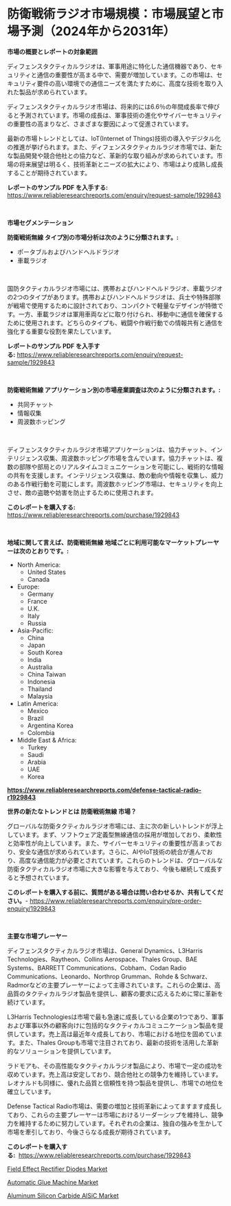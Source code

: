 <p><h1>防衛戦術ラジオ市場規模：市場展望と市場予測（2024年から2031年）</h1></p><p><strong>市場の概要とレポートの対象範囲</strong></p>
<p><p>ディフェンスタクティカルラジオは、軍事用途に特化した通信機器であり、セキュリティと通信の重要性が高まる中で、需要が増加しています。この市場は、セキュリティ要件の高い環境での通信ニーズを満たすために、高度な技術を取り入れた製品が求められています。</p><p>ディフェンスタクティカルラジオ市場は、将来的には6.6％の年間成長率で伸びると予測されています。市場の成長は、軍事技術の進化やサイバーセキュリティの重要性の高まりなど、さまざまな要因によって促進されています。</p><p>最新の市場トレンドとしては、IoT(Internet of Things)技術の導入やデジタル化の推進が挙げられます。また、ディフェンスタクティカルラジオ市場では、新たな製品開発や競合他社との協力など、革新的な取り組みが求められています。市場の将来展望は明るく、技術革新とニーズの拡大により、市場はより成熟し成長することが期待されています。</p></p>
<p><strong>レポートのサンプル PDF を入手する:</strong> <a href="https://www.reliableresearchreports.com/enquiry/request-sample/1929843">https://www.reliableresearchreports.com/enquiry/request-sample/1929843</a></p>
<p>&nbsp;</p>
<p><strong>市場セグメンテーション</strong></p>
<p><strong>防衛戦術無線 タイプ別の市場分析は次のように分類されます。:</strong></p>
<p><ul><li>ポータブルおよびハンドヘルドラジオ</li><li>車載ラジオ</li></ul></p>
<p>&nbsp;</p>
<p><p>国防タクティカルラジオ市場には、携帯およびハンドヘルドラジオ、車載ラジオの2つのタイプがあります。携帯およびハンドヘルドラジオは、兵士や特殊部隊が戦場で使用するために設計されており、コンパクトで軽量なデザインが特徴です。一方、車載ラジオは軍用車両などに取り付けられ、移動中に通信を確保するために使用されます。どちらのタイプも、戦闘や作戦行動での情報共有と通信を強化する重要な役割を果たしています。</p></p>
<p><strong>レポートのサンプル PDF を入手する:</strong>&nbsp;<a href="https://www.reliableresearchreports.com/enquiry/request-sample/1929843">https://www.reliableresearchreports.com/enquiry/request-sample/1929843</a></p>
<p>&nbsp;</p>
<p><strong> 防衛戦術無線 アプリケーション別の市場産業調査は次のように分類されます。:</strong></p>
<p><ul><li>共同チャット</li><li>情報収集</li><li>周波数ホッピング</li></ul></p>
<p>&nbsp;</p>
<p><p>ディフェンスタクティカルラジオ市場アプリケーションは、協力チャット、インテリジェンス収集、周波数ホッピング市場を含んでいます。協力チャットは、複数の部隊や部局とのリアルタイムコミュニケーションを可能にし、戦術的な情報の共有を支援します。インテリジェンス収集は、敵の動向や情報を収集し、威力のある作戦行動を可能にします。周波数ホッピング市場は、セキュリティを向上させ、敵の盗聴や妨害を防止するために使用されます。</p></p>
<p><strong>このレポートを購入する:</strong>&nbsp; <a href="https://www.reliableresearchreports.com/purchase/1929843">https://www.reliableresearchreports.com/purchase/1929843</a></p>
<p>&nbsp;</p>
<p><strong>地域に関して言えば、防衛戦術無線 地域ごとに利用可能なマーケットプレーヤーは次のとおりです。:</strong></p>
<p><ul>
    <li>
        North America:
        <ul>
            <li>United States</li>
            <li>Canada</li>
        </ul>
    </li>
    <li>
        Europe:
        <ul>
            <li>Germany</li>
            <li>France</li>
            <li>U.K.</li>
            <li>Italy</li>
            <li>Russia</li>
        </ul>
    </li>
    <li>
        Asia-Pacific:
        <ul>
            <li>China</li>
            <li>Japan</li>
            <li>South Korea</li>
            <li>India</li>
            <li>Australia</li>
            <li>China Taiwan</li>
            <li>Indonesia</li>
            <li>Thailand</li>
            <li>Malaysia</li>
        </ul>
    </li>
    <li>
        Latin America:
        <ul>
            <li>Mexico</li>
            <li>Brazil</li>
            <li>Argentina Korea</li>
            <li>Colombia</li>
        </ul>
    </li>
    <li>
        Middle East & Africa:
        <ul>
            <li>Turkey</li>
            <li>Saudi</li>
            <li>Arabia</li>
            <li>UAE</li>
            <li>Korea</li>
        </ul>
    </li>
    </ul></p>
<p><strong><a href="https://www.reliableresearchreports.com/defense-tactical-radio-r1929843">https://www.reliableresearchreports.com/defense-tactical-radio-r1929843</a></strong>&nbsp;</p>
<p><strong>世界の新たなトレンドとは 防衛戦術無線 市場？</strong></p>
<p><p>グローバルな防衛タクティカルラジオ市場には、主に次の新しいトレンドが浮上しています。まず、ソフトウェア定義型無線通信の採用が増加しており、柔軟性と効率性が向上しています。また、サイバーセキュリティの重要性が高まっており、安全な通信が求められています。さらに、AIやIoT技術の統合が進んでおり、高度な通信能力が必要とされています。これらのトレンドは、グローバルな防衛タクティカルラジオ市場に大きな影響を与えており、今後も継続して成長すると予想されています。</p></p>
<p><strong>このレポートを購入する前に、質問がある場合は問い合わせるか、共有してください。</strong>- <a href="https://www.reliableresearchreports.com/enquiry/pre-order-enquiry/1929843">https://www.reliableresearchreports.com/enquiry/pre-order-enquiry/1929843</a></p>
<p>&nbsp;</p>
<p><strong>主要な市場プレーヤー</strong></p>
<p><p>ディフェンスタクティカルラジオ市場は、General Dynamics、L3Harris Technologies、Raytheon、Collins Aerospace、Thales Group、BAE Systems、BARRETT Communications、Cobham、Codan Radio Communications、Leonardo、Northrop Grumman、Rohde & Schwarz、Radmorなどの主要プレーヤーによって主導されています。これらの企業は、高品質のタクティカルラジオ製品を提供し、顧客の要求に応えるために常に革新を続けています。</p><p>L3Harris Technologiesは市場で最も急速に成長している企業の1つであり、軍事および軍事以外の顧客向けに包括的なタクティカルコミュニケーション製品を提供しています。売上高は最近年々成長しており、市場における地位を固めています。また、Thales Groupも市場で注目されており、最新の技術を活用した革新的なソリューションを提供しています。</p><p>ラドモアも、その高性能なタクティカルラジオ製品により、市場で一定の成功を収めています。売上高は安定しており、競合他社との競争力を維持しています。レオナルドも同様に、優れた品質と信頼性を持つ製品を提供し、市場での地位を確立しています。</p><p>Defense Tactical Radio市場は、需要の増加と技術革新によってますます成長しており、これらの主要プレーヤーは市場におけるリーダーシップを維持し、競争力を維持するために努力しています。それぞれの企業は、独自の強みを生かして市場を牽引しており、今後さらなる成長が期待されています。</p></p>
<p><strong>このレポートを購入する:</strong>&nbsp;&nbsp;<a href="https://www.reliableresearchreports.com/purchase/1929843">https://www.reliableresearchreports.com/purchase/1929843</a></p>
<p><p><a href="https://www.linkedin.com/pulse/field-effect-rectifier-diodes-market-research-report-its-history-fwwlf?trackingId=lfhMBUlNA%2BHcHAWyU%2BMH3w%3D%3D">Field Effect Rectifier Diodes Market</a></p><p><a href="https://github.com/YashRP12/Market-Research-Report-List-4/blob/main/automatic-glue-machine-market.md">Automatic Glue Machine Market</a></p><p><a href="https://www.linkedin.com/pulse/aluminum-silicon-carbide-alsic-market-research-report-its-history-mep9f?trackingId=MLL3ut3txR2Yey%2FzjdfmuA%3D%3D">Aluminum Silicon Carbide AlSiC Market</a></p></p>